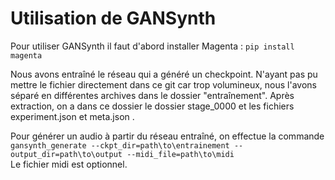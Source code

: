 # Utilisation de GANSynth
Pour utiliser GANSynth il faut d'abord installer Magenta :
`pip install magenta`    

Nous avons entraîné le réseau qui a généré un checkpoint. N'ayant pas pu mettre le fichier directement dans ce git car trop volumineux, nous l'avons séparé en différentes archives dans le dossier "entraînement". Après extraction, on a dans ce dossier le dossier stage_0000 et les fichiers experiment.json et meta.json .  

Pour générer un audio à partir du réseau entraîné, on effectue la commande   `gansynth_generate --ckpt_dir=path\to\entrainement --output_dir=path\to\output --midi_file=path\to\midi`  
Le fichier midi est optionnel.


